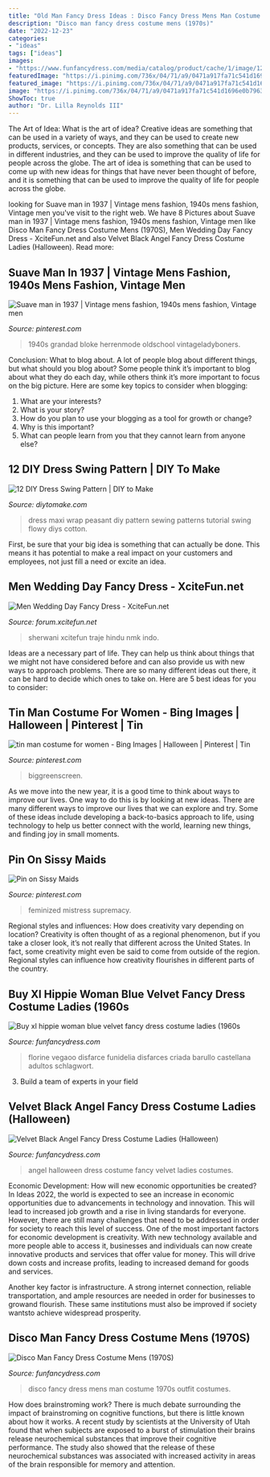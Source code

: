 ```yaml
---
title: "Old Man Fancy Dress Ideas : Disco Fancy Dress Mens Man Costume 1970s Outfit Costumes"
description: "Disco man fancy dress costume mens (1970s)"
date: "2022-12-23"
categories:
- "ideas"
tags: ["ideas"]
images:
- "https://www.funfancydress.com/media/catalog/product/cache/1/image/1200x/040ec09b1e35df139433887a97daa66f/S/M/SMF33346.jpg"
featuredImage: "https://i.pinimg.com/736x/04/71/a9/0471a917fa71c541d1696e0b796361b8--tin-man-costumes-costumes-for-women.jpg"
featured_image: "https://i.pinimg.com/736x/04/71/a9/0471a917fa71c541d1696e0b796361b8--tin-man-costumes-costumes-for-women.jpg"
image: "https://i.pinimg.com/736x/04/71/a9/0471a917fa71c541d1696e0b796361b8--tin-man-costumes-costumes-for-women.jpg"
ShowToc: true
author: "Dr. Lilla Reynolds III"
---
```



The Art of Idea: What is the art of idea?
Creative ideas are something that can be used in a variety of ways, and they can be used to create new products, services, or concepts. They are also something that can be used in different industries, and they can be used to improve the quality of life for people across the globe. The art of idea is something that can be used to come up with new ideas for things that have never been thought of before, and it is something that can be used to improve the quality of life for people across the globe.

	

		
looking for Suave man in 1937 | Vintage mens fashion, 1940s mens fashion, Vintage men you've visit to the right web. We have 8 Pictures about Suave man in 1937 | Vintage mens fashion, 1940s mens fashion, Vintage men like Disco Man Fancy Dress Costume Mens (1970S), Men Wedding Day Fancy Dress - XciteFun.net and also Velvet Black Angel Fancy Dress Costume Ladies (Halloween). Read more:
		
    
## Suave Man In 1937 | Vintage Mens Fashion, 1940s Mens Fashion, Vintage Men

<img loading=lazy src="https://i.pinimg.com/736x/3a/e3/39/3ae339f601d46ebe40461a272fe90deb--street-styles-new-zealand.jpg" onerror="this.onerror=null;this.src='https://tse4.mm.bing.net/th?id=OIP.Mue4-HiC2CdwDTy6PHentAHaLo&amp;pid=15.1';" alt="Suave man in 1937 | Vintage mens fashion, 1940s mens fashion, Vintage men">

_Source: pinterest.com_

>1940s grandad bloke herrenmode oldschool vintageladyboners. 

	

Conclusion: What to blog about.
A lot of people blog about different things, but what should you blog about? Some people think it’s important to blog about what they do each day, while others think it’s more important to focus on the big picture. Here are some key topics to consider when blogging:
1. What are your interests? 
2. What is your story? 
3. How do you plan to use your blogging as a tool for growth or change? 
4. Why is this important? 
5. What can people learn from you that they cannot learn from anyone else?

    
## 12 DIY Dress Swing Pattern | DIY To Make

<img loading=lazy src="http://www.diytomake.com/wp-content/uploads/2015/10/Peasant-Wrap-Maxi-Dress-Tutorial.jpg" onerror="this.onerror=null;this.src='https://tse3.mm.bing.net/th?id=OIP.Ekty4Q0cwmlvuvKTM7QuKgHaLH&amp;pid=15.1';" alt="12 DIY Dress Swing Pattern | DIY to Make">

_Source: diytomake.com_

>dress maxi wrap peasant diy pattern sewing patterns tutorial swing flowy diys cotton. 

	

First, be sure that your big idea is something that can actually be done. This means it has potential to make a real impact on your customers and employees, not just fill a need or excite an idea.

    
## Men Wedding Day Fancy Dress - XciteFun.net

<img loading=lazy src="https://img.xcitefun.net/users/2014/01/346845,xcitefun-men-wedding-day-fancy-dress-8.jpg" onerror="this.onerror=null;this.src='https://tse3.mm.bing.net/th?id=OIP.pztkNdKEJEWvBVMzh96FRQHaLG&amp;pid=15.1';" alt="Men Wedding Day Fancy Dress - XciteFun.net">

_Source: forum.xcitefun.net_

>sherwani xcitefun traje hindu nmk indo. 

	

Ideas are a necessary part of life. They can help us think about things that we might not have considered before and can also provide us with new ways to approach problems. There are so many different ideas out there, it can be hard to decide which ones to take on. Here are 5 best ideas for you to consider: 

    
## Tin Man Costume For Women - Bing Images | Halloween | Pinterest | Tin

<img loading=lazy src="https://i.pinimg.com/736x/04/71/a9/0471a917fa71c541d1696e0b796361b8--tin-man-costumes-costumes-for-women.jpg" onerror="this.onerror=null;this.src='https://tse3.mm.bing.net/th?id=OIP.-nFHUx3PjlNOrbQgwbKdqAHaKk&amp;pid=15.1';" alt="tin man costume for women - Bing Images | Halloween | Pinterest | Tin">

_Source: pinterest.com_

>biggreenscreen. 

	

As we move into the new year, it is a good time to think about ways to improve our lives. One way to do this is by looking at new ideas. There are many different ways to improve our lives that we can explore and try. Some of these ideas include developing a back-to-basics approach to life, using technology to help us better connect with the world, learning new things, and finding joy in small moments.

    
## Pin On Sissy Maids

<img loading=lazy src="https://i.pinimg.com/736x/cc/39/70/cc3970266776cf84a931fb7061266a8a.jpg" onerror="this.onerror=null;this.src='https://tse2.mm.bing.net/th?id=OIP.CoRkpQxKEttU1DzQxgjv7wAAAA&amp;pid=15.1';" alt="Pin on Sissy Maids">

_Source: pinterest.com_

>feminized mistress supremacy. 

	

Regional styles and influences: How does creativity vary depending on location?
Creativity is often thought of as a regional phenomenon, but if you take a closer look, it’s not really that different across the United States. In fact, some creativity might even be said to come from outside of the region. Regional styles can influence how creativity flourishes in different parts of the country.

    
## Buy Xl Hippie Woman Blue Velvet Fancy Dress Costume Ladies (1960s

<img loading=lazy src="https://www.funfancydress.com/media/catalog/product/cache/1/image/1200x/040ec09b1e35df139433887a97daa66f/S/A/SANC_3172.jpg" onerror="this.onerror=null;this.src='https://tse4.mm.bing.net/th?id=OIP.8vrsIRkpa2WGnZpgxeTXZwHaPr&amp;pid=15.1';" alt="Buy xl hippie woman blue velvet fancy dress costume ladies (1960s">

_Source: funfancydress.com_

>florine vegaoo disfarce funidelia disfarces criada barullo castellana adultos schlagwort. 

	

3. Build a team of experts in your field 

    
## Velvet Black Angel Fancy Dress Costume Ladies (Halloween)

<img loading=lazy src="https://www.funfancydress.com/media/catalog/product/cache/1/image/1200x/040ec09b1e35df139433887a97daa66f/S/A/SANC_5886.jpg" onerror="this.onerror=null;this.src='https://tse1.mm.bing.net/th?id=OIP.fsPGkPpYhvKh1Ih9F_e75gHaM0&amp;pid=15.1';" alt="Velvet Black Angel Fancy Dress Costume Ladies (Halloween)">

_Source: funfancydress.com_

>angel halloween dress costume fancy velvet ladies costumes. 

	

Economic Development: How will new economic opportunities be created?
In Ideas 2022, the world is expected to see an increase in economic opportunities due to advancements in technology and innovation. This will lead to increased job growth and a rise in living standards for everyone. However, there are still many challenges that need to be addressed in order for society to reach this level of success. 
One of the most important factors for economic development is creativity. With new technology available and more people able to access it, businesses and individuals can now create innovative products and services that offer value for money. This will drive down costs and increase profits, leading to increased demand for goods and services.

Another key factor is infrastructure. A strong internet connection, reliable transportation, and ample resources are needed in order for businesses to growand flourish. These same institutions must also be improved if society wantsto achieve widespread prosperity.

    
## Disco Man Fancy Dress Costume Mens (1970S)

<img loading=lazy src="https://www.funfancydress.com/media/catalog/product/cache/1/image/1200x/040ec09b1e35df139433887a97daa66f/S/M/SMF33346.jpg" onerror="this.onerror=null;this.src='https://tse4.mm.bing.net/th?id=OIP.DW2w2xGqnXPY3HrcxtpT_wHaMq&amp;pid=15.1';" alt="Disco Man Fancy Dress Costume Mens (1970S)">

_Source: funfancydress.com_

>disco fancy dress mens man costume 1970s outfit costumes. 

	

How does brainstroming work?
There is much debate surrounding the impact of brainstroming on cognitive functions, but there is little known about how it works. A recent study by scientists at the University of Utah found that when subjects are exposed to a burst of stimulation their brains release neurochemical substances that improve their cognitive performance. The study also showed that the release of these neurochemical substances was associated with increased activity in areas of the brain responsible for memory and attention.

